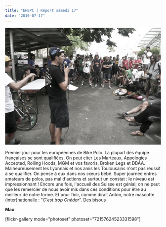 ```yaml
---
title: "EHBPC | Report samedi 17"
date: "2010-07-17"
---
```


![](images/ehbpc-74.jpg "ehbpc-74")

Premier jour pour les européennes de Bike Polo. La plupart des équipe françaises se sont qualifiées. On peut citer Les Marteaux, Appologies Accepted, Rolling Hoods, MGM et vos favoris, Broken Legs et DBAA. Malheureusement les Lyonnais et nos amis les Toulousains n'ont pas réussit à se qualifier. On pense à eux dans nos cœurs bébé. Super journée entres amateurs de polos, pas mal d'actions et surtout un constat : le niveau est impressionnant ! Encore une fois, l'accueil des Suisse est génial; on ne peut que les remercier de nous avoir mis dans ces conditions pour être au meilleur de notre forme. Et pour finir, comme dirait Anton, notre mascotte (inter)nationalle : "_C'est trop Chédar_". Des bisous

**Max**

\[flickr-gallery mode="photoset" photoset="72157624523331598"\]

